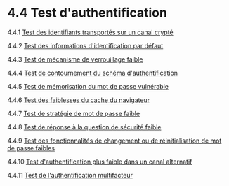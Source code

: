 # 4.4 Test d'authentification

4.4.1 [Test des identifiants transportés sur un canal crypté](01-Testing_for_Credentials_Transported_over_an_Encrypted_Channel.md)

4.4.2 [Test des informations d'identification par défaut](02-Testing_for_Default_Credentials.md)

4.4.3 [Test de mécanisme de verrouillage faible](03-Testing_for_Weak_Lock_Out_Mechanism.md)

4.4.4 [Test de contournement du schéma d'authentification](04-Testing_for_Bypassing_Authentication_Schema.md)

4.4.5 [Test de mémorisation du mot de passe vulnérable](05-Testing_for_Vulnerable_Remember_Password.md)

4.4.6 [Test des faiblesses du cache du navigateur](06-Testing_for_Browser_Cache_Weaknesses.md)

4.4.7 [Test de stratégie de mot de passe faible](07-Testing_for_Weak_Password_Policy.md)

4.4.8 [Test de réponse à la question de sécurité faible](08-Testing_for_Weak_Security_Question_Answer.md)

4.4.9 [Test des fonctionnalités de changement ou de réinitialisation de mot de passe faibles](09-Testing_for_Weak_Password_Change_or_Reset_Functionalities.md)

4.4.10 [Test d'authentification plus faible dans un canal alternatif](10-Testing_for_Weaker_Authentication_in_Alternative_Channel.md)

4.4.11 [Test de l'authentification multifacteur](11-Testing_Multi-Factor_Authentication.md)
